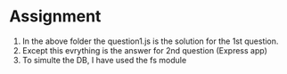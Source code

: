 # Assignment

1. In the above folder the question1.js is the solution for the 1st question. 
2. Except this evrything is the answer for 2nd question (Express app)
3. To simulte the DB, I have used the fs module
